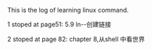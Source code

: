 This is the log of learning linux command.

1 stoped at page51: 5.9 ln--创建链接

2 stoped at page 82: chapter 8,从shell 中看世界
